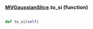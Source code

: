 ### [MVGaussianSlice](MVGaussianSlice.md).to_si (function)


```py

def to_si(self)

```



        

